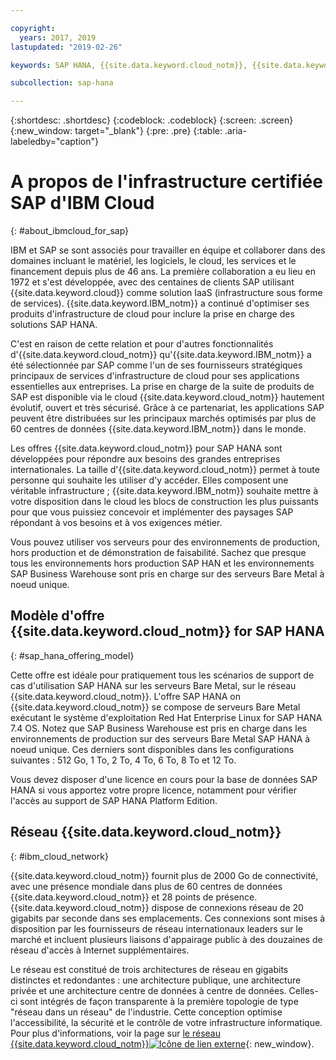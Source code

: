 ```yaml
---

copyright:
  years: 2017, 2019
lastupdated: "2019-02-26"

keywords: SAP HANA, {{site.data.keyword.cloud_notm}}, {{site.data.keyword.baremetal_short}}, BYOL

subcollection: sap-hana

---
```


{:shortdesc: .shortdesc}
{:codeblock: .codeblock}
{:screen: .screen}
{:new_window: target="_blank"}
{:pre: .pre}
{:table: .aria-labeledby="caption"}


# A propos de l'infrastructure certifiée SAP d'IBM Cloud
{: #about_ibmcloud_for_sap}

IBM et SAP se sont associés pour travailler en équipe et collaborer dans des domaines incluant le matériel, les logiciels, le cloud, les services et le financement depuis plus de 46 ans. La première collaboration a eu lieu en 1972 et s'est développée, avec des centaines de clients SAP utilisant {{site.data.keyword.cloud}} comme solution IaaS (infrastructure sous forme de services). {{site.data.keyword.IBM_notm}} a continué d'optimiser ses produits d'infrastructure de cloud pour inclure la prise en charge des solutions SAP HANA.

C'est en raison de cette relation et pour d'autres fonctionnalités d'{{site.data.keyword.cloud_notm}} qu'{{site.data.keyword.IBM_notm}} a été sélectionnée par SAP comme l'un de ses fournisseurs stratégiques principaux de services d'infrastructure de cloud pour ses applications essentielles aux entreprises. La prise en charge de la suite de produits de SAP est disponible via le cloud {{site.data.keyword.cloud_notm}} hautement évolutif, ouvert et très sécurisé. Grâce à ce partenariat, les applications SAP peuvent être distribuées sur les principaux marchés optimisés par plus de 60 centres de données {{site.data.keyword.IBM_notm}} dans le monde.

Les offres {{site.data.keyword.cloud_notm}} pour SAP HANA sont développées pour répondre aux besoins des grandes entreprises internationales. La taille d'{{site.data.keyword.cloud_notm}} permet à toute personne qui souhaite les utiliser d'y accéder. Elles composent une véritable infrastructure ; {{site.data.keyword.IBM_notm}} souhaite mettre à votre disposition dans le cloud les blocs de construction les plus puissants pour que vous puissiez concevoir et implémenter des paysages SAP répondant à vos besoins et à vos exigences métier.

Vous pouvez utiliser vos serveurs pour des environnements de production, hors production et de démonstration de faisabilité. Sachez que presque tous les environnements hors production SAP HAN et les environnements SAP Business Warehouse sont pris en charge sur des serveurs Bare Metal à noeud unique.

## Modèle d'offre {{site.data.keyword.cloud_notm}} for SAP HANA
{: #sap_hana_offering_model}

Cette offre est idéale pour pratiquement tous les scénarios de support de cas d'utilisation SAP HANA sur les serveurs Bare Metal, sur le réseau {{site.data.keyword.cloud_notm}}. L'offre SAP HANA on {{site.data.keyword.cloud_notm}} se compose de serveurs Bare Metal exécutant le système d'exploitation Red Hat Enterprise Linux for SAP HANA 7.4 OS. Notez que SAP Business Warehouse est pris en charge dans les environnements de production sur des serveurs Bare Metal SAP HANA à noeud unique. Ces derniers sont disponibles dans les configurations suivantes : 512 Go, 1 To, 2 To, 4 To, 6 To, 8 To et 12 To.

Vous devez disposer d'une licence en cours pour la base de données SAP HANA si vous apportez votre propre licence, notamment pour vérifier l'accès au support de SAP HANA Platform Edition.

## Réseau {{site.data.keyword.cloud_notm}}
{: #ibm_cloud_network}

{{site.data.keyword.cloud_notm}} fournit plus de 2000 Go de connectivité, avec une présence mondiale dans plus de 60 centres de données {{site.data.keyword.cloud_notm}} et 28 points de présence. {{site.data.keyword.cloud_notm}} dispose de connexions réseau de 20 gigabits par seconde dans ses emplacements. Ces connexions sont mises à disposition par les fournisseurs de réseau internationaux leaders sur le marché et incluent plusieurs liaisons d'appairage public à des douzaines de réseau d'accès à Internet supplémentaires.

Le réseau est constitué de trois architectures de réseau en gigabits distinctes et redondantes : une architecture publique, une architecture privée et une architecture centre de données à centre de données. Celles-ci sont intégrés de façon transparente à la première topologie de type "réseau dans un réseau" de l'industrie. Cette conception optimise l'accessibilité, la sécurité et le contrôle de votre infrastructure informatique. Pour plus d'informations, voir la page sur [le réseau {{site.data.keyword.cloud_notm}}![Icône de lien externe](../../icons/launch-glyph.svg "Icône de lien externe")](https://www.ibm.com/cloud-computing/bluemix/our-network){: new_window}.
